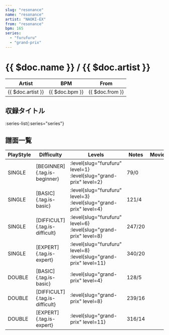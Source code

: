 ```yaml
---
slug: "resonance"
name: "resonance"
artist: "NAOKI-EX"
from: "resonance"
bpm: 165
series:
  - "furufuru"
  - "grand-prix"
---
```


# {{ $doc.name }} / {{ $doc.artist }}

|Artist|BPM|From|
|------|---|----|
|{{ $doc.artist }}|{{ $doc.bpm }}|{{ $doc.from }}|

## 収録タイトル

:series-list{:series="series"}

## 譜面一覧

|PlayStyle|Difficulty|Levels|Notes|Movie|
|---------|----------|------|-----|-----|
|SINGLE|[BEGINNER]{.tag.is-beginner}|<div class="field is-grouped is-grouped-multiline"> :level{slug="furufuru" level=1} :level{slug="grand-prix" level=2}</div>|79/0||
|SINGLE|[BASIC]{.tag.is-basic}|<div class="field is-grouped is-grouped-multiline"> :level{slug="furufuru" level=3} :level{slug="grand-prix" level=4}</div>|121/4||
|SINGLE|[DIFFICULT]{.tag.is-difficult}|<div class="field is-grouped is-grouped-multiline"> :level{slug="furufuru" level=6} :level{slug="grand-prix" level=8}</div>|247/20||
|SINGLE|[EXPERT]{.tag.is-expert}|<div class="field is-grouped is-grouped-multiline"> :level{slug="furufuru" level=8} :level{slug="grand-prix" level=11}</div>|340/20||
|DOUBLE|[BASIC]{.tag.is-basic}|<div class="field is-grouped is-grouped-multiline"> :level{slug="grand-prix" level=4}</div>|128/5||
|DOUBLE|[DIFFICULT]{.tag.is-difficult}|<div class="field is-grouped is-grouped-multiline"> :level{slug="grand-prix" level=8}</div>|239/16||
|DOUBLE|[EXPERT]{.tag.is-expert}|<div class="field is-grouped is-grouped-multiline"> :level{slug="grand-prix" level=11}</div>|316/14||
